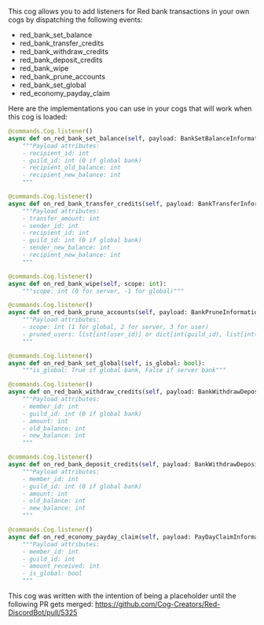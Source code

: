 This cog allows you to add listeners for Red bank transactions in your own cogs by dispatching the following events:

- red_bank_set_balance
- red_bank_transfer_credits
- red_bank_withdraw_credits
- red_bank_deposit_credits
- red_bank_wipe
- red_bank_prune_accounts
- red_bank_set_global
- red_economy_payday_claim

Here are the implementations you can use in your cogs that will work when this cog is loaded:

```python
@commands.Cog.listener()
async def on_red_bank_set_balance(self, payload: BankSetBalanceInformation):
    """Payload attributes:
    - recipient_id: int
    - guild_id: int (0 if global bank)
    - recipient_old_balance: int
    - recipient_new_balance: int
    """

@commands.Cog.listener()
async def on_red_bank_transfer_credits(self, payload: BankTransferInformation):
    """Payload attributes:
    - transfer_amount: int
    - sender_id: int
    - recipient_id: int
    - guild_id: int (0 if global bank)
    - sender_new_balance: int
    - recipient_new_balance: int
    """

@commands.Cog.listener()
async def on_red_bank_wipe(self, scope: int):
    """scope: int (0 for server, -1 for global)"""

@commands.Cog.listener()
async def on_red_bank_prune_accounts(self, payload: BankPruneInformation):
    """Payload attributes:
    - scope: int (1 for global, 2 for server, 3 for user)
    - pruned_users: list[int(user_id)] or dict[int(guild_id), list[int(user_id)]]
    """

@commands.Cog.listener()
async def on_red_bank_set_global(self, is_global: bool):
    """is_global: True if global bank, False if server bank"""

@commands.Cog.listener()
async def on_red_bank_withdraw_credits(self, payload: BankWithdrawDepositInformation):
    """Payload attributes:
    - member_id: int
    - guild_id: int (0 if global bank)
    - amount: int
    - old_balance: int
    - new_balance: int
    """

@commands.Cog.listener()
async def on_red_bank_deposit_credits(self, payload: BankWithdrawDepositInformation):
    """Payload attributes:
    - member_id: int
    - guild_id: int (0 if global bank)
    - amount: int
    - old_balance: int
    - new_balance: int
    """

@commands.Cog.listener()
async def on_red_economy_payday_claim(self, payload: PayDayClaimInformation):
    """Payload attributes:
    - member_id: int
    - guild_id: int
    - amount_received: int
    - is_global: bool
    """
```

This cog was written with the intention of being a placeholder until the following PR gets merged:
https://github.com/Cog-Creators/Red-DiscordBot/pull/5325
